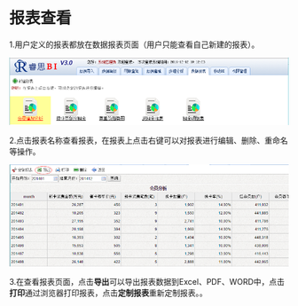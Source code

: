# 报表查看

1.用户定义的报表都放在数据报表页面（用户只能查看自己新建的报表）。

![](/assets/import68.png)

2.点击报表名称查看报表，在报表上点击右键可以对报表进行编辑、删除、重命名等操作。

![](/assets/import69.png)

3.在查看报表页面，点击**导出**可以导出报表数据到Excel、PDF、WORD中，点击**打印**通过浏览器打印报表，点击**定制报表**重新定制报表。。

